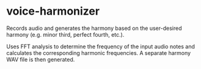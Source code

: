 # voice-harmonizer

Records audio and generates the harmony based on the user-desired harmony (e.g. minor third, perfect fourth, etc.).

Uses FFT analysis to determine the frequency of the input audio notes and calculates the corresponding harmonic frequencies. A separate harmony WAV file is then generated.
